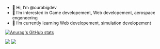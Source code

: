- 👋 Hi, I’m @ourabigdev
- 👀 I’m interested in Game developement, Web developement, aerospace engeneering
- 🌱 I’m currently learning Web developement, simulation developement

[![Anurag's GitHub stats](https://github-readme-stats.vercel.app/api?username=ourabigdev)](https://github.com/anuraghazra/github-readme-stats)

![](https://raw.githubusercontent.com/ourabigdev/github-stats/master/generated/overview.svg#gh-dark-mode-only)
![](https://raw.githubusercontent.com/ourabigdev/github-stats/master/generated/overview.svg#gh-light-mode-only)
